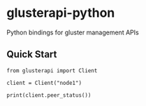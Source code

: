 # glusterapi-python

Python bindings for gluster management APIs

## Quick Start

    from glusterapi import Client

    client = Client("node1")

    print(client.peer_status())
